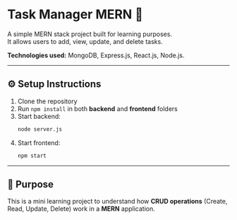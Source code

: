 # Task Manager MERN 📝
A simple MERN stack project built for learning purposes.  
It allows users to add, view, update, and delete tasks.  

**Technologies used:** MongoDB, Express.js, React.js, Node.js.

---

## ⚙️ Setup Instructions
1. Clone the repository  
2. Run `npm install` in both **backend** and **frontend** folders  
3. Start backend:  
   ```bash
   node server.js
   ```
4. Start frontend:  
   ```bash
   npm start
   ```

---

## 🎯 Purpose
This is a mini learning project to understand how **CRUD operations** (Create, Read, Update, Delete) work in a **MERN** application.

